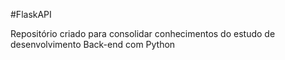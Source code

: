 #FlaskAPI

Repositório criado para consolidar conhecimentos do estudo de desenvolvimento Back-end com Python
